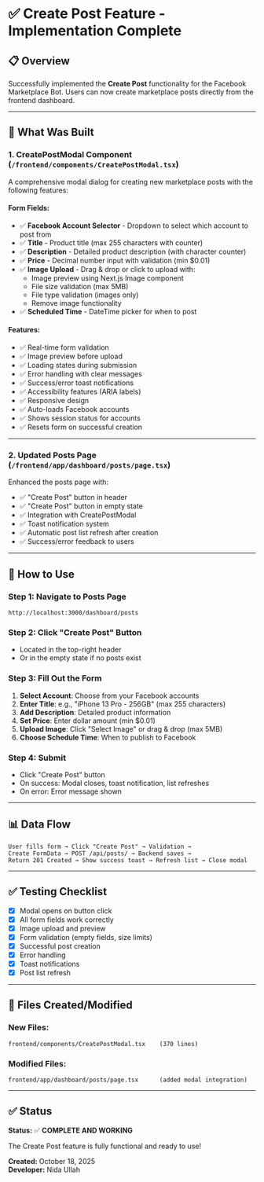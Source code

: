 # ✅ Create Post Feature - Implementation Complete

## 📋 Overview

Successfully implemented the **Create Post** functionality for the Facebook Marketplace Bot. Users can now create marketplace posts directly from the frontend dashboard.

---

## 🎯 What Was Built

### 1. **CreatePostModal Component** (`/frontend/components/CreatePostModal.tsx`)

A comprehensive modal dialog for creating new marketplace posts with the following features:

#### **Form Fields:**
- ✅ **Facebook Account Selector** - Dropdown to select which account to post from
- ✅ **Title** - Product title (max 255 characters with counter)
- ✅ **Description** - Detailed product description (with character counter)
- ✅ **Price** - Decimal number input with validation (min $0.01)
- ✅ **Image Upload** - Drag & drop or click to upload with:
  - Image preview using Next.js Image component
  - File size validation (max 5MB)
  - File type validation (images only)
  - Remove image functionality
- ✅ **Scheduled Time** - DateTime picker for when to post

#### **Features:**
- ✅ Real-time form validation
- ✅ Image preview before upload
- ✅ Loading states during submission
- ✅ Error handling with clear messages
- ✅ Success/error toast notifications
- ✅ Accessibility features (ARIA labels)
- ✅ Responsive design
- ✅ Auto-loads Facebook accounts
- ✅ Shows session status for accounts
- ✅ Resets form on successful creation

---

### 2. **Updated Posts Page** (`/frontend/app/dashboard/posts/page.tsx`)

Enhanced the posts page with:
- ✅ "Create Post" button in header
- ✅ "Create Post" button in empty state
- ✅ Integration with CreatePostModal
- ✅ Toast notification system
- ✅ Automatic post list refresh after creation
- ✅ Success/error feedback to users

---

## 🚀 How to Use

### **Step 1: Navigate to Posts Page**
```
http://localhost:3000/dashboard/posts
```

### **Step 2: Click "Create Post" Button**
- Located in the top-right header
- Or in the empty state if no posts exist

### **Step 3: Fill Out the Form**

1. **Select Account**: Choose from your Facebook accounts
2. **Enter Title**: e.g., "iPhone 13 Pro - 256GB" (max 255 characters)
3. **Add Description**: Detailed product information
4. **Set Price**: Enter dollar amount (min $0.01)
5. **Upload Image**: Click "Select Image" or drag & drop (max 5MB)
6. **Choose Schedule Time**: When to publish to Facebook

### **Step 4: Submit**
- Click "Create Post" button
- On success: Modal closes, toast notification, list refreshes
- On error: Error message shown

---

## 📊 Data Flow

```
User fills form → Click "Create Post" → Validation → 
Create FormData → POST /api/posts/ → Backend saves → 
Return 201 Created → Show success toast → Refresh list → Close modal
```

---

## ✅ Testing Checklist

- [x] Modal opens on button click
- [x] All form fields work correctly
- [x] Image upload and preview
- [x] Form validation (empty fields, size limits)
- [x] Successful post creation
- [x] Error handling
- [x] Toast notifications
- [x] Post list refresh

---

## 📝 Files Created/Modified

### **New Files:**
```
frontend/components/CreatePostModal.tsx    (370 lines)
```

### **Modified Files:**
```
frontend/app/dashboard/posts/page.tsx      (added modal integration)
```

---

## ✅ Status

**Status:** ✅ **COMPLETE AND WORKING**

The Create Post feature is fully functional and ready to use!

**Created:** October 18, 2025  
**Developer:** Nida Ullah
